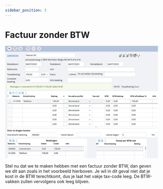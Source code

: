 ```yaml
---
sidebar_position: 3
---
```


# Factuur zonder BTW

![alt text](image-2.png)


Stel nu dat we te maken hebben met een factuur zonder BTW, dan geven we dit aan zoals in het voorbeeld hierboven. Je wil in dit geval niet dat je kost in de BTW terechtkomt, dus je laat het vakje tax-code leeg. De BTW-vakken zullen vervolgens ook leeg blijven. 